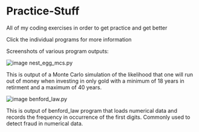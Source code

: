 # Practice-Stuff
All of my coding exercises in order to get practice and get better

Click the individual programs for more information


Screenshots of various program outputs:

  ![image](https://user-images.githubusercontent.com/28661680/69292053-06e69080-0bd3-11ea-92af-dfa1b2ff5ecc.png)
  nest_egg_mcs.py
  
  This is output of a Monte Carlo simulation of the likelihood that one will run out of money when investing in only gold with a minimum of 18 years in retirment and a maximum of 40 years.

  ![image](https://user-images.githubusercontent.com/28661680/69292390-05699800-0bd4-11ea-8765-4c711ee03fa5.png)
  benford_law.py
  
  This is output of benford_law program that loads numerical data and records the frequency in occurrence of the first digits. Commonly used to detect fraud in numerical data. 
